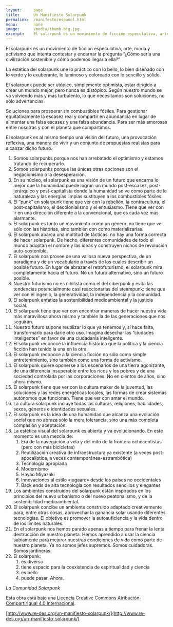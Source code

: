 ```yaml
---
layout:     page
title:      Un Manifiesto Solarpunk
permalink:  /manifesto/espanol.html
menu:       none
image:      /media/thumb-big.jpg
excerpt:    El solarpunk es un movimiento de ficción especulativa, arte, moda y activismo que intenta contestar y encarnar la pregunta “¿Cómo sería una civilización sostenible y cómo podemos llegar a ella?”
---
```


El solarpunk es un movimiento de ficción especulativa, arte, moda y activismo que intenta contestar y encarnar la pregunta “¿Cómo sería una civilización sostenible y cómo podemos llegar a ella?”

La estética del solarpunk une lo práctico con lo bello, lo bien diseñado con lo verde y lo exuberante, lo luminoso y coloreado con lo sencillo y sólido.

El solarpunk puede ser utópico, simplemente optimista, estar dirigido a crear un mundo mejor, pero nunca es distópico. Según nuestro mundo se va volviendo más y más turbulento, lo que necesitamos son soluciones, no sólo advertencias.

Soluciones para prosperar sin combustibles fósiles. Para gestionar equitativamente la escasez real y compartir en abundancia en lugar de alimentar una falsa escasez y una falsa abundancia. Para ser más amorosas entre nosotras y con el planeta que compartimos.

El solarpunk es al mismo tiempo una visión del futuro, una provocación reflexiva, una manera de vivir y un conjunto de propuestas realistas para alcanzar dicho futuro.

1. Somos solarpunks porque nos han arrebatado el optimismo y estamos tratando de recuperarlo.
2. Somos solarpunks porque las únicas otras opciones son el negacionismo o la desesperación.
3. En su núcleo, el solarpunk es una visión de un futuro que encarna lo mejor que la humanidad puede lograr: un mundo post-escasez, post-jerárquico y post-capitalista donde la humanidad se ve como parte de la naturaleza y las energías limpias sustituyen a los combustibles fósiles.
4. El “punk” en solarpunk tiene que ver con la rebelión, la contracultura, el post-capitalismo, el decolonialismo y el entusiasmo. Tiene que ver con ir en una dirección diferente a la convencional, que es cada vez más alarmante.
5. El solarpunk es tanto un movimiento como un género: no tiene que ver sólo con las historias, sino también con como materializarlas.
6. El solarpunk abarca una multitud de tácticas: no hay una forma correcta de hacer solarpunk. De hecho, diferentes comunidades de todo el mundo adoptan el nombre y las ideas y construyen nichos de revolución auto-sostenible.
7. El solarpunk nos provee de una valiosa nueva perspectiva, de un paradigma y de un vocabulario a través de los cuales describir un posible futuro. En lugar de abrazar el retrofuturismo, el solarpunk mira completamente hacia el futuro. No un futuro alternativo, sino un futuro posible.
8. Nuestro futurismo no es nihilista como el del ciberpunk y evita las tendencias potencialmente casi reaccionarias del steampunk: tiene que ver con el ingenio, la generatividad, la independencia y la comunidad.
9. El solarpunk enfatiza la sostenibilidad medioambiental y la justicia social.
10. El solarpunk tiene que ver con encontrar maneras de hacer nuestra vida más maravillosa ahora mismo y también la de las generaciones que nos seguirán.
11. Nuestro futuro supone reutilizar lo que ya tenemos y, si hace falta, transformarlo para darle otro uso. Imagina desechar las “ciudades inteligentes” en favor de una ciudadanía inteligente.
12. El solarpunk reconoce la influencia histórica que la política y la ciencia ficción han tenido la una en la otra.
13. El solarpunk reconoce a la ciencia ficción no sólo como simple entretenimiento, sino también como una forma de activismo.
14. El solarpunk quiere oponerse a los escenarios de una tierra agonizante, de una diferencia insuperable entre los ricos y los pobres y de una sociedad controlada por las corporaciones. No en cientos de años, sino ahora mismo.
15. El solarpunk tiene que ver con la cultura maker de la juventud, las soluciones y las redes energéticas locales, las formas de crear sistemas autónomos que funcionan. Tiene que ver con amar el mundo.
16. La cultura solarpunk incluye todas las culturas, religiones, habilidades, sexos, géneros e identidades sexuales.
17. El solarpunk es la idea de una humanidad que alcanza una evolución social que no abraza sólo la mera tolerancia, sino una más completa compasión y aceptación.
18. La estética visual del solarpunk es abierta y va evolucionando. En este momento es una mezcla de:
    1. Era de la navegación a vela y del mito de la frontera ochocentistas (pero con más bicicletas)
    2. Reutilización creativa de infraestructura ya existente (a veces post-apocalíptica, a veces contemporánea-estrambótica)
    3. Tecnología apropiada
    4. Modernismo
    5. Hayao Miyazaki
    6. Innovaciones al estilo «jugaard» desde los países no occidentales
    7. Back ends de alta tecnología con resultados sencillos y elegantes 
19. Los ambientes construidos del solarpunk están inspirados en los principios del nuevo urbanismo o del nuevo peatonalismo, y de la sostenibilidad medioambiental.
20. El solarpunk concibe un ambiente construido adaptado creativamente para, entre otras cosas, aprovechar la ganancia solar usando diferentes tecnologías. El objetivo es promover la autosuficiencia y la vida dentro de los límites naturales.
21. En el solarpunk nos hemos parado apenas a tiempo para frenar la lenta destrucción de nuestro planeta. Hemos aprendido a usar la ciencia sabiamente para mejorar nuestras condiciones de vida como parte de nuestro planeta. Ya no somos jefes supremos. Somos cuidadoras. Somos jardineras.
22. El solarpunk:
    1. es diverso
    2. tiene espacio para la coexistencia de espiritualidad y ciencia
    3. es bello
    4. puede pasar. Ahora.

*La Comunidad Solarpunk*

Esta obra está bajo una [Licencia Creative Commons Atribución-CompartirIgual 4.0 Internacional](http://creativecommons.org/licenses/by-sa/4.0/).

[http://www.re-des.org/un-manifiesto-solarpunk/](http://www.re-des.org/un-manifiesto-solarpunk/)
